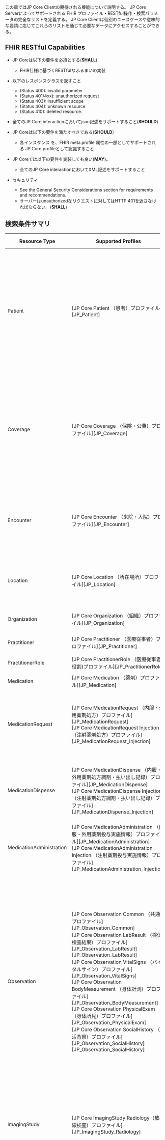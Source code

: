 <br/>
この章ではJP Core Clientの期待される機能について説明する。
JP Core Serverによってサポートされる FHIR プロファイル・RESTful操作・検索パラメータの完全なリストを定義する。  
JP Core Clientは個別のユースケースや意味的な要請に応じてこれらのリストを通じて必要なデータにアクセスすることができる。

## FHIR RESTful Capabilities
- JP Coreは以下の要件を必須とする(**SHALL**)
  - FHIR仕様に基づくRESTfulなふるまいの実装
- 以下のレスポンスクラスを返すこと
  - (Status 400): invalid parameter
  - (Status 401/4xx): unauthorized request
  - (Status 403): insufficient scope
  - (Status 404): unknown resource
  - (Status 410): deleted resource.

- 全てのJP Core interactionにおいてjson記述をサポートすること(**SHOULD**)  

- JP Coreは以下の要件を満たすべきである(**SHOULD**)
  - 各インスタンス を、FHIR meta.profile 属性の一部としてサポートされる JP Core profileとして認識すること

- JP Coreでは以下の要件を実装しても良い(**MAY**)。
  - 全てのJP Core interactionにおいてXML記述をサポートすること

- セキュリティ  
  - See the General Security Considerations section for requirements and recommendations.
  - サーバーはunauthorizedなリクエストに対してはHTTP 401を返さなければならない。(**SHALL**)

## 検索条件サマリ

|Resource Type|Supported Profiles|Supported Searches|
|---|---|---|
|Patient                   | [JP Core Patient （患者）プロファイル][JP_Patient] |[SHOULD] identifier<br/>[MAY] name<br/>[MAY] birthdate + name<br/>[MAY] birthdate + gender<br/>[MAY] birthdate + name + gender<br/>[MAY] name + phone<br/>[MAY] name + address + postalcode<br/>[MAY] family + given + birthdate + gender + phone + address-postalcode|
|Coverage                  | [JP Core Coverage （保険・公費）プロファイル][JP_Coverage] |[MAY] beneficiary<br/>[MAY] class-type<br/>[MAY] class-value<br/>[MAY] dependent<br/>[SHOULD] identifier<br/>[MAY] patient<br/>[MAY] payor<br/>[MAY] policy-holder<br/>[MAY] status<br/>[MAY] subscriber<br/>[MAY] type|
|Encounter                 | [JP Core Encounter （来院・入院）プロファイル][JP_Encounter] |[MAY] patient<br/>[MAY] date + patient<br/>[SHOULD] identifier<br/>[MAY] class + patient<br/>[MAY] patient + type	<br/>[MAY] patient + status|
|Location                  | [JP Core Location （所在場所）プロファイル][JP_Location] |[MAY] name<br/>[MAY] address<br/>[MAY] address-city<br/>[MAY] address-state<br/>[MAY] address-postalcode|
|Organization              | [JP Core Organization （組織）プロファイル][JP_Organization] |[SHOULD] identifier<br/>[MAY] name<br/>[MAY] address|
|Practitioner              | [JP Core Practitioner （医療従事者）プロファイル][JP_Practitioner] |[SHALL] identifier<br/>[MAY] name|
|PractitionerRole          | [JP Core PractitionerRole （医療従事者役割)プロファイル][JP_PractitionerRole] |[MAY] specialty<br/>[MAY] practitioner|
|Medication                | [JP Core Medication （薬剤）プロファイル][JP_Medication] |
|MedicationRequest         | [JP Core MedicationRequest （内服・外用薬剤処方）プロファイル][JP_MedicationRequest] <br/>[JP Core MedicationRequest Injection （注射薬剤処方）プロファイル][JP_MedicationRequest_Injection] |[SHOULD] identifier<br/>[MAY] patient<br/>[MAY] patient + date<br/>[MAY] patient + authoredon<br/>[MAY] date + authoredon + category + code + requester|
|MedicationDispense        | [JP Core MedicationDispense （内服・外用薬剤処方調剤・払い出し記録）プロファイル][JP_MedicationDispense] <br/>[JP Core MedicationDispense Injection （注射薬剤処方調剤・払い出し記録）プロファイル][JP_MedicationDispense_Injection] |[SHOULD] identifier<br/>[MAY] patient<br/>[MAY] patient + whenhandedover<br/>[MAY] whenhandedover + whenprepared + context + code + performer	|
|MedicationAdministration  | [JP Core MedicationAdministration （内服・外用薬剤投与実施情報）プロファイル][JP_MedicationAdministration] <br/>[JP Core MedicationAdministration Injection （注射薬剤投与実施情報）プロファイル][JP_MedicationAdministration_Injection] |[SHOULD] identifier<br/>[MAY] patient<br/>[MAY] patient + effective-time<br/>[MAY]code|
|Observation               | [JP Core Observation Common （共通）プロファイル][JP_Observation_Common] <br/>[JP Core Observation LabResult （検体検査結果）プロファイル][JP_Observation_LabResult][JP_Observation_LabResult] <br/>[JP Core Observation VitalSigns （バイタルサイン）プロファイル][JP_Observation_VitalSigns] <br/>[JP Core Observation BodyMeasurement （身体計測）プロファイル][JP_Observation_BodyMeasurement] <br/>[JP Core Observation PhysicalExam （身体所見）プロファイル][JP_Observation_PhysicalExam] <br/>[JP Core Observation SocialHistory （生活背景）プロファイル][JP_Observation_SocialHistory][JP_Observation_SocialHistory] |[MAY] subject + code + date + based-on<br/>[MAY] subject + code + date + value-quantity + based-on<br/>[MAY] subject + code + date + value-concept + based-on<br/>[MAY] subject + code + date + value-string + based-on<br/>[MAY] code + value-quantity + subject<br/>[MAY] code + value-concept + subject<br/>[MAY] code + value-string + subject<br/>[MAY] subject + category + code + value-quantity<br/>[MAY] subject + category + code + value-quantity + date<br/>[MAY] subject + category + code + value-quantity + encounter|
|ImagingStudy              | [JP Core ImagingStudy Radiology（放射線検査）プロファイル][JP_ImagingStudy_Radiology] |[MAY] subject + modality<br/>[MAY] subject + bodysite<br/>[MAY] subject + started<br/>[MAY] subject + started + modality + bodysite<br/>[MAY]encounter|
|DiagnosticReport          | [JP Core DiagnosticReport Common （共通）プロファイル][JP_DiagnosticReport_Common] <br/>[JP Core DiagnosticReport LabResult （検体検査レポート）プロファイル][JP_DiagnosticReport_LabResult] <br/>[JP Core DiagnosticReport Radiology （放射線検査レポート）プロファイル][JP_DiagnosticReport_Radiology] |[MAY] subject + category<br/>[JP Core DiagnosticReport Radiology （放射線検査レポート）プロファイル][MAY] subject + category + based-on<br/>[MAY] subject + category + date<br/>[MAY] based-on<br/>[MAY] category<br/>[MAY] code<br/>[MAY] conclusion<br/>[MAY] date<br/>[MAY] encounter<br/>[SHOULD] identifier<br/>[MAY] issued<br/>[MAY] media<br/>[MAY] performer<br/>[MAY] result<br/>[MAY] results-interpreter<br/>[MAY] status<br/>[MAY] subject|
|AllergyIntolerance        | [JP Core AllergyIntolerance （アレルギー不耐症）プロファイル][JP_AllergyIntolerance] |[MAY] patient<br/>[MAY] patient + date<br/>[MAY] patient + clinicalstatus<br/>[MAY] patient + verificationstatus<br/>[MAY] patient + type<br/>[MAY] patient + category<br/>[MAY] patient + criticality
|Condition                 | [JP Core Condition （状態）プロファイル][JP_Condition] |[MAY] patient<br/>[MAY] patient + date<br/>[MAY] patient + clinicalstatus<br/>[MAY] patient + verificationstatus<br/>[MAY] patient + category|
|Procedure                 | [JP Core Procedure （処置）プロファイル][JP_Procedure] |[MAY] patient<br/>[MAY] patient + date|

## RESTful Capabilities by Resource/Profile:

{% include markdown-link-references.md %}